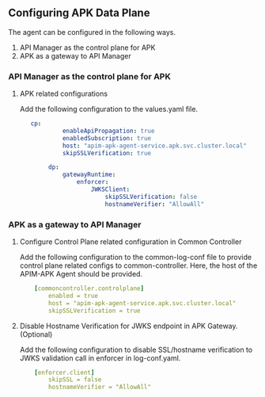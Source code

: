 ## Configuring APK Data Plane

The agent can be configured in the following ways.

  1. API Manager as the control plane for APK
  2. APK as a gateway to API Manager 

### API Manager as the control plane for APK

1. APK related configurations

    Add the following configuration to the values.yaml file.

    ``` yaml
       cp:
                enableApiPropagation: true
                enabledSubscription: true
                host: "apim-apk-agent-service.apk.svc.cluster.local"
                skipSSLVerification: true

            dp:
                gatewayRuntime:
                    enforcer:
                        JWKSClient:
                            skipSSLVerification: false
                            hostnameVerifier: "AllowAll"
    ```

### APK as a gateway to API Manager

1. Configure Control Plane related configuration in Common Controller

    Add the following configuration to the common-log-conf file to provide control plane related configs to common-controller. Here, the host of the APIM-APK Agent should be provided.

    ``` yaml
        [commoncontroller.controlplane]
            enabled = true
            host = "apim-apk-agent-service.apk.svc.cluster.local"
            skipSSLVerification = true
    ```

2. Disable Hostname Verification for JWKS endpoint in APK Gateway.(Optional)

    Add the following configuration to disable SSL/hostname verification to JWKS validation call in enforcer in log-conf.yaml.
    
    ``` yaml
        [enforcer.client]
            skipSSL = false
            hostnameVerifier = "AllowAll"
    ```